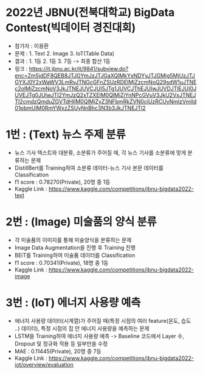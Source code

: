 # 2022년 JBNU(전북대학교) BigData Contest(빅데이터 경진대회)
- 참가자 : 이용환
- 문제 : 1. Text 2. Image 3. IoT(Table Data)
- 결과 : 1. 1등 2. 1등 3. 7등 -> 최종 합산 1등
- 링크 : https://it.jbnu.ac.kr/it/9841/subview.do?enc=Zm5jdDF8QEB8JTJGYmJzJTJGaXQlMkYxNDYyJTJGMjg5MjUzJTJGYXJ0Y2xWaWV3LmRvJTNGcGFnZSUzRDElMjZzcmNoQ29sdW1uJTNEc2olMjZzcmNoV3JkJTNEJUVCJUI5JTg1JUVCJThEJUIwJUVDJTlEJUI0JUVEJTg0JUIwJTI2YmJzQ2xTZXElM0QlMjZiYnNPcGVuV3JkU2VxJTNEJTI2cmdzQmduZGVTdHIlM0QlMjZyZ3NFbmRkZVN0ciUzRCUyNmlzVmlld01pbmUlM0RmYWxzZSUyNnBhc3N3b3JkJTNEJTI2

# 1번 : (Text) 뉴스 주제 분류
- 뉴스 기사 텍스트와 대분류, 소분류가 주어질 때, 각 뉴스 기사를 소분류에 맞게 분류하는 문제
- DistillBert를 Training하여 소분류 데이터-뉴스 기사 본문 데이터를 Classification
- f1 score : 0.78270(Private), 20명 중 1등
- Kaggle Link : https://www.kaggle.com/competitions/jbnu-bigdata2022-text

# 2번 : (Image) 미술품의 양식 분류
- 각 미술품의 이미지를 통해 미술양식을 분류하는 문제
- Image Data Augmentation을 진행 후 Training 진행
- BEiT를 Training하여 미술품 데이터를 Classification
- f1 score : 0.70341(Private), 18명 중 1등
- Kaggle Link : https://www.kaggle.com/competitions/jbnu-bigdata2022-image

# 3번 : (IoT) 에너지 사용량 예측
- 에너지 사용량 데이터(시계열)가 주어질 때(특정 시점의 여러 feature(온도, 습도 ..) 데이터), 특정 시점의 집 안 에너지 사용량을 예측하는 문제
- LSTM을 Training하여 에너지 사용량 예측 -> Baseline 코드에서 Layer 수, Dropout 및 정규화 적용 등 일부만을 수정
- MAE : 0.11445(Private), 20명 중 7등
- Kaggle Link : https://www.kaggle.com/competitions/jbnu-bigdata2022-iot/overview/evaluation
